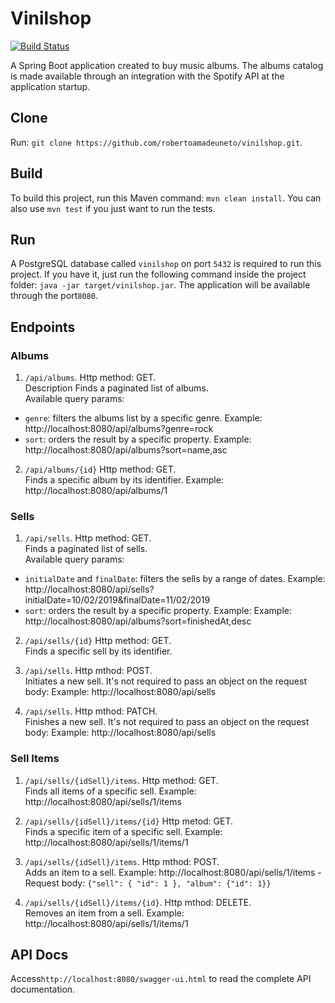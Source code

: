 # Vinilshop
[![Build Status](https://travis-ci.org/robertoamadeuneto/vinilshop.svg?branch=master)](https://travis-ci.org/robertoamadeuneto/vinilshop)

A Spring Boot application created to buy music albums. The albums catalog is made available through an integration with the Spotify API at the application startup.

## Clone
Run: `git clone https://github.com/robertoamadeuneto/vinilshop.git`.

## Build
To build this project, run this Maven command: `mvn clean install`. You can also use `mvn test` if you just want to run the tests.

## Run
A PostgreSQL database called `vinilshop` on port `5432` is required to run this project.
If you have it, just run the following command inside the project folder: `java -jar target/vinilshop.jar`.
The application will be available through the port`8080`.

## Endpoints
### Albums
1) `/api/albums`. Http method: GET.<br>
Description Finds a paginated list of albums.<br>
Available query params:
- `genre`: filters the albums list by a specific genre. Example: http://localhost:8080/api/albums?genre=rock
- `sort`: orders the result by a specific property. Example: http://localhost:8080/api/albums?sort=name,asc

2) `/api/albums/{id}` Http method: GET.<br>
Finds a specific album by its identifier. Example: http://localhost:8080/api/albums/1

### Sells
1) `/api/sells`. Http method: GET.<br>
Finds a paginated list of sells.<br>
Available query params:
- `initialDate` and `finalDate`: filters the sells by a range of dates. Example: http://localhost:8080/api/sells?initialDate=10/02/2019&finalDate=11/02/2019
- `sort`: orders the result by a specific property. Example: Example: http://localhost:8080/api/albums?sort=finishedAt,desc

2) `/api/sells/{id}` Http method: GET.<br>
Finds a specific sell by its identifier.

3) `/api/sells`. Http mthod: POST.<br>
Initiates a new sell. It's not required to pass an object on the request body: Example: http://localhost:8080/api/sells

4) `/api/sells`. Http mthod: PATCH.<br>
Finishes a new sell. It's not required to pass an object on the request body: Example: http://localhost:8080/api/sells

### Sell Items
1) `/api/sells/{idSell}/items`. Http method: GET.<br>
Finds all items of a specific sell.  Example: http://localhost:8080/api/sells/1/items

2) `/api/sells/{idSell}/items/{id}` Http metod: GET.<br>
Finds a specific item of a specific sell. Example: http://localhost:8080/api/sells/1/items/1

3) `/api/sells/{idSell}/items`. Http mthod: POST.<br>
Adds an item to a sell. Example: http://localhost:8080/api/sells/1/items - Request body: `{"sell": { "id": 1 }, "album": {"id": 1}}`

4) `/api/sells/{idSell}/items/{id}`. Http mthod: DELETE.<br>
Removes an item from a sell. Example: http://localhost:8080/api/sells/1/items/1

## API Docs
Access`http://localhost:8080/swagger-ui.html` to read the complete API documentation.
